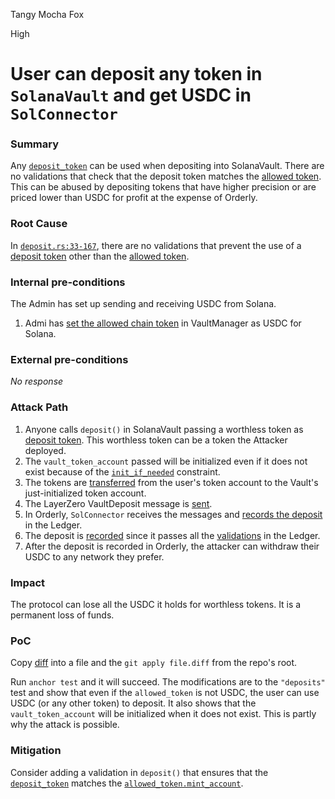 Tangy Mocha Fox

High

# User can deposit any token in `SolanaVault` and get USDC in `SolConnector`

### Summary

Any [`deposit_token`](https://github.com/sherlock-audit/2024-09-orderly-network-solana-contract/blob/main/solana-vault/packages/solana/contracts/programs/solana-vault/src/instructions/vault_instr/deposit.rs#L26-L49) can be used when depositing into SolanaVault. There are no validations that check that the deposit token matches the [allowed token](https://github.com/sherlock-audit/2024-09-orderly-network-solana-contract/blob/main/solana-vault/packages/solana/contracts/programs/solana-vault/src/instructions/vault_instr/deposit.rs#L84-L89). This can be abused by depositing tokens that have higher precision or are priced lower than USDC for profit at the expense of Orderly.

### Root Cause

In [`deposit.rs:33-167`](https://github.com/sherlock-audit/2024-09-orderly-network-solana-contract/blob/main/solana-vault/packages/solana/contracts/programs/solana-vault/src/instructions/vault_instr/deposit.rs#L33-L167), there are no validations that prevent the use of a [deposit token](https://github.com/sherlock-audit/2024-09-orderly-network-solana-contract/blob/main/solana-vault/packages/solana/contracts/programs/solana-vault/src/instructions/vault_instr/deposit.rs#L48-L49) other than the [allowed token](https://github.com/sherlock-audit/2024-09-orderly-network-solana-contract/blob/main/solana-vault/packages/solana/contracts/programs/solana-vault/src/instructions/vault_instr/deposit.rs#L84-L89).

### Internal pre-conditions

The Admin has set up sending and receiving USDC from Solana.
1. Admi has [set the allowed chain token](https://github.com/OrderlyNetwork/contract-evm/blob/main/src/VaultManager.sol#L119-L122) in VaultManager as USDC for Solana.

### External pre-conditions

_No response_

### Attack Path

1. Anyone calls `deposit()` in SolanaVault passing a worthless token as [deposit token](https://github.com/sherlock-audit/2024-09-orderly-network-solana-contract/blob/main/solana-vault/packages/solana/contracts/programs/solana-vault/src/instructions/vault_instr/deposit.rs#L48-L49). This worthless token can be a token the Attacker deployed.
3. The `vault_token_account` passed will be initialized even if it does not exist because of the [`init_if_needed`](https://github.com/sherlock-audit/2024-09-orderly-network-solana-contract/blob/main/solana-vault/packages/solana/contracts/programs/solana-vault/src/instructions/vault_instr/deposit.rs#L40-L46) constraint.
4. The tokens are [transferred](https://github.com/sherlock-audit/2024-09-orderly-network-solana-contract/blob/main/solana-vault/packages/solana/contracts/programs/solana-vault/src/instructions/vault_instr/deposit.rs#L98-L104) from the user's token account to the Vault's just-initialized token account.
5. The LayerZero VaultDeposit message is [sent](https://github.com/sherlock-audit/2024-09-orderly-network-solana-contract/blob/main/solana-vault/packages/solana/contracts/programs/solana-vault/src/instructions/vault_instr/deposit.rs#L152-L158).
6. In Orderly, `SolConnector` receives the messages and [records the deposit](https://github.com/sherlock-audit/2024-09-orderly-network-solana-contract/blob/main/sol-cc/contracts/SolConnector.sol#L69) in the Ledger. 
7. The deposit is [recorded](https://github.com/OrderlyNetwork/contract-evm/blob/main/src/LedgerImplA.sol#L51-L52) since it passes all the [validations](https://github.com/OrderlyNetwork/contract-evm/blob/main/src/LedgerImplA.sol#L36-L40) in the Ledger.
8. After the deposit is recorded in Orderly, the attacker can withdraw their USDC to any network they prefer.

### Impact

The protocol can lose all the USDC it holds for worthless tokens. It is a permanent loss of funds.

### PoC

Copy [diff](https://gist.github.com/gjaldon/972b76e37e6de09c8b4552d5661dc7bc) into a file and the `git apply file.diff` from the repo's root. 

Run `anchor test` and it will succeed. The modifications are to the `"deposits"` test and show that even if the `allowed_token` is not USDC, the user can use USDC (or any other token) to deposit. It also shows that the `vault_token_account` will be initialized when it does not exist. This is partly why the attack is possible.

### Mitigation

Consider adding a validation in `deposit()` that ensures that the [`deposit_token`](https://github.com/sherlock-audit/2024-09-orderly-network-solana-contract/blob/main/solana-vault/packages/solana/contracts/programs/solana-vault/src/instructions/vault_instr/deposit.rs#L48-L49) matches the [`allowed_token.mint_account`](https://github.com/sherlock-audit/2024-09-orderly-network-solana-contract/blob/main/solana-vault/packages/solana/contracts/programs/solana-vault/src/state/vault_state/allowed_token.rs#L6). 